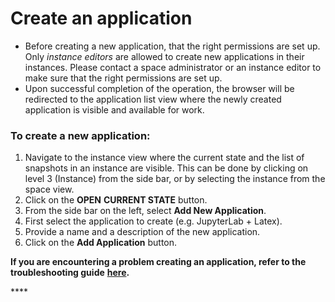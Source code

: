 # Create an application

* Before creating a new application, that the right permissions are set up. Only _instance editors_ are allowed to create new applications in their instances. Please contact a space administrator or an instance editor to make sure that the right permissions are set up. 
* Upon successful completion of the operation, the browser will be redirected to the application list view where the newly created application is visible and available for work.

### **To create a new application:**

1. Navigate to the instance view where the current state and the list of snapshots in an instance are visible. This can be done by clicking on level 3 \(Instance\) from the side bar, or by selecting the instance from the space view. 
2. Click on the **OPEN** **CURRENT STATE** button. 
3. From the side bar on the left, select **Add New Application**. 
4. First select the application to create \(e.g. JupyterLab + Latex\). 
5. Provide a name and a description of the new application. 
6. Click on the **Add Application** button.



**If you are encountering a problem creating an application, refer to the troubleshooting guide** [**here**](../troubleshooting/application-issues/cannot-create-an-application.md)**.**

  


\*\*\*\*

